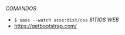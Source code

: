 *COMANDOS*
* `$ sass --watch scss:dist/css`
*SITIOS WEB*
* <a href="https://getbootstrap.com/">https://getbootstrap.com/</a>